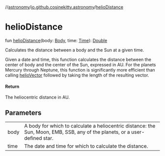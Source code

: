 //[astronomy](../../index.md)/[io.github.cosinekitty.astronomy](index.md)/[helioDistance](helio-distance.md)

# helioDistance

fun [helioDistance](helio-distance.md)(body: [Body](-body/index.md), time: [Time](-time/index.md)): [Double](https://kotlinlang.org/api/latest/jvm/stdlib/kotlin/-double/index.html)

Calculates the distance between a body and the Sun at a given time.

Given a date and time, this function calculates the distance between the center of body and the center of the Sun, expressed in AU. For the planets Mercury through Neptune, this function is significantly more efficient than calling [helioVector](helio-vector.md) followed by taking the length of the resulting vector.

#### Return

The heliocentric distance in AU.

## Parameters

| | |
|---|---|
| body | A body for which to calculate a heliocentric distance: the Sun, Moon, EMB, SSB, any of the planets, or a user-defined star. |
| time | The date and time for which to calculate the distance. |
